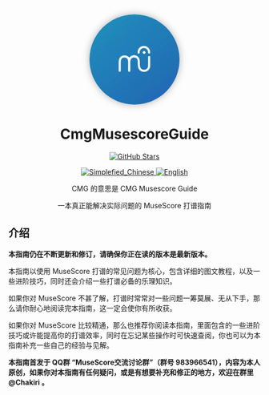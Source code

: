 <p align="center">
    <a title="icon" target="_blank" href="./MuseScore常见问题指南.md">
        <img alt="icon" src="./img/musescore.png" style="border-radius: 50%; width: 180px; height: 180px; box-shadow: 0 0px 15px rgba(0, 0, 0, 0.3);">
    </a>
</p>



<h1 align="center">CmgMusescoreGuide</h1>

<p align="center">
    <a title="GitHub Stars" target="_blank" href="https://github.com/NijineChakiri/CmgMusescoreGuide/stargazers">
        <img alt="GitHub Stars" src="https://img.shields.io/github/stars/NijineChakiri/CmgMusescoreGuide?style=social&logo=github">
    </a> 
</p>

<p align="center">
    <a title="Simplefied_Chinese" href="./README.md">
        <img alt="Simplefied_Chinese" src="https://img.shields.io/badge/%E7%AE%80%E4%BD%93%E4%B8%AD%E6%96%87-Simplified%20Chinese-blue">
    </a>
    <a title="English" href="./README_EN.md">
        <img alt="English" src="https://img.shields.io/badge/%E8%8B%B1%E8%AF%AD-English-blue">
    </a>
</p>

<p align="center">CMG 的意思是 CMG Musescore Guide</p>

<p align="center">一本真正能解决实际问题的 MuseScore 打谱指南</p>

## 介绍

**本指南仍在不断更新和修订，请确保你正在读的版本是最新版本。**

本指南以使用 MuseScore 打谱的常见问题为核心，包含详细的图文教程，以及一些进阶技巧，同时还会介绍一些打谱必备的乐理知识。

如果你对 MuseScore 不甚了解，打谱时常常对一些问题一筹莫展、无从下手，那么请你耐心地阅读完本指南，这一定会使你有所收获。

如果你对 MuseScore 比较精通，那么也推荐你阅读本指南，里面包含的一些进阶技巧或许能提高你的打谱效率，同时在忘记某些操作时可快速查阅，你也可以为本指南补充一些自己的经验与见解。

**本指南首发于 QQ群 “MuseScore交流讨论群”（群号 983966541），内容为本人原创，如果你对本指南有任何疑问，或是有想要补充和修正的地方，欢迎在群里 @Chakiri 。**
